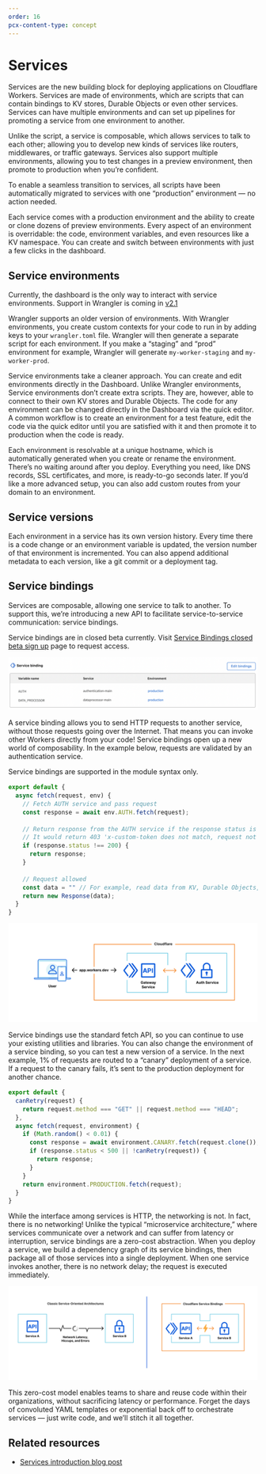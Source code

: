 ```yaml
---
order: 16
pcx-content-type: concept
---
```


# Services

Services are the new building block for deploying applications on Cloudflare Workers. Services are made of environments, which are scripts that can contain bindings to KV stores, Durable Objects or even other services. Services can have multiple environments and can set up pipelines for promoting a service from one environment to another.

Unlike the script, a service is composable, which allows services to talk to each other; allowing you to develop new kinds of services like routers, middlewares, or traffic gateways. Services also support multiple environments, allowing you to test changes in a preview environment, then promote to production when you’re confident.

<Aside type="note">

To enable a seamless transition to services, all scripts have been automatically migrated to services with one “production” environment — no action needed.

</Aside>

Each service comes with a production environment and the ability to create or clone dozens of preview environments. Every aspect of an environment is overridable: the code, environment variables, and even resources like a KV namespace. You can create and switch between environments with just a few clicks in the dashboard.

## Service environments

<Aside type="note">

Currently, the dashboard is the only way to interact with service environments. Support in Wrangler is coming in [v2.1](https://github.com/cloudflare/wrangler2/issues/27)

</Aside>

Wrangler supports an older version of environments. With Wrangler environments, you create custom contexts for your code to run in by adding keys to your `wrangler.toml` file. Wrangler will then generate a separate script for each environment. If you make a “staging” and “prod” environment for example, Wrangler will generate `my-worker-staging` and `my-worker-prod`. 

Service environments take a cleaner approach. You can create and edit environments directly in the Dashboard. Unlike Wrangler environments, Service environments don’t create extra scripts. They are, however, able to connect to their own KV stores and Durable Objects. The code for any environment can be changed directly in the Dashboard via the quick editor. A common workflow is to create an environment for a test feature, edit the code via the quick editor until you are satisfied with it and then promote it to production when the code is ready.

Each environment is resolvable at a unique hostname, which is automatically generated when you create or rename the environment. There’s no waiting around after you deploy. Everything you need, like DNS records, SSL certificates, and more, is ready-to-go seconds later. If you’d like a more advanced setup, you can also add custom routes from your domain to an environment.

## Service versions

Each environment in a service has its own version history. Every time there is a code change or an environment variable is updated, the version number of that environment is incremented. You can also append additional metadata to each version, like a git commit or a deployment tag.

## Service bindings

Services are composable, allowing one service to talk to another. To support this, we’re introducing a new API to facilitate service-to-service communication: service bindings.

<Aside type="warning">

Service bindings are in closed beta currently. Visit [Service Bindings closed beta sign up](https://www.cloudflare.com/en-gb/service-bindings-closed-beta-sign-up/) page to request access.

</Aside>

![service bindings settings](./media/service-bindings.png)

A service binding allows you to send HTTP requests to another service, without those requests going over the Internet. That means you can invoke other Workers directly from your code! Service bindings open up a new world of composability. In the example below, requests are validated by an authentication service.


<Aside type="note">

Service bindings are supported in the module syntax only.

</Aside>

```js
export default {
  async fetch(request, env) {
    // Fetch AUTH service and pass request
    const response = await env.AUTH.fetch(request);

    // Return response from the AUTH service if the response status is not 200
    // It would return 403 'x-custom-token does not match, request not allowed' response in such case
    if (response.status !== 200) {
      return response;
    }

    // Request allowed
    const data = "" // For example, read data from KV, Durable Objects, or Database
    return new Response(data);
  }
}
```

![service binding diagram](./media/app-workers-dev.png)

Service bindings use the standard fetch API, so you can continue to use your existing utilities and libraries. You can also change the environment of a service binding, so you can test a new version of a service. In the next example, 1% of requests are routed to a “canary” deployment of a service. If a request to the canary fails, it’s sent to the production deployment for another chance.

```js
export default {
  canRetry(request) {
    return request.method === "GET" || request.method === "HEAD";
  },
  async fetch(request, environment) {
    if (Math.random() < 0.01) {
      const response = await environment.CANARY.fetch(request.clone());
      if (response.status < 500 || !canRetry(request)) {
        return response;
      }
    }
    return environment.PRODUCTION.fetch(request);
  }
}
```

While the interface among services is HTTP, the networking is not. In fact, there is no networking! Unlike the typical “microservice architecture,” where services communicate over a network and can suffer from latency or interruption, service bindings are a zero-cost abstraction. When you deploy a service, we build a dependency graph of its service bindings, then package all of those services into a single deployment. When one service invokes another, there is no network delay; the request is executed immediately.

![service bindings comparison](./media/service-bindings-comparison.png)

This zero-cost model enables teams to share and reuse code within their organizations, without sacrificing latency or performance. Forget the days of convoluted YAML templates or exponential back off to orchestrate services — just write code, and we’ll stitch it all together.

## Related resources

- [Services introduction blog post](https://blog.cloudflare.com/introducing-worker-services/)
